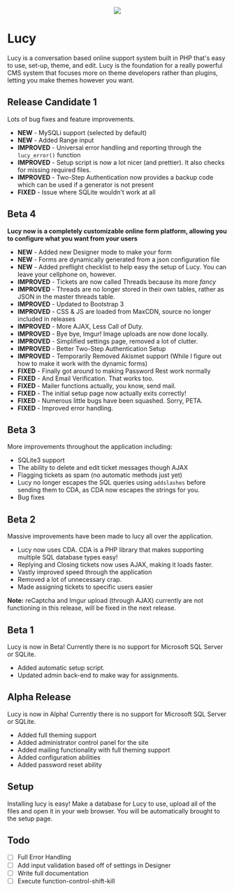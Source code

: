 <p align="center">
  <img src="https://raw.github.com/ecnepsnai/Lucy/master/lucy-themes/default/preview.jpg"/>
</p>


# Lucy

Lucy is a conversation based online support system built in PHP that's easy to use, set-up, theme, and edit.  Lucy is the foundation for a really powerful CMS system that focuses more on theme developers rather than plugins, letting you make themes however you want.

## Release Candidate 1

Lots of bug fixes and feature improvements.

- **NEW** - MySQLi support (selected by default)
- **NEW** - Added Range input
- **IMPROVED** - Universal error handling and reporting through the `lucy_error()` function
- **IMPROVED** - Setup script is now a lot nicer (and prettier).  It also checks for missing required files.
- **IMPROVED** - Two-Step Authentication now provides a backup code which can be used if a generator is not present
- **FIXED** - Issue where SQLite wouldn't work at all

## Beta 4

**Lucy now is a completely customizable online form platform, allowing you to configure what you want from your users**

- **NEW** - Added new Designer mode to make your form
- **NEW** - Forms are dynamically generated from a json configuration file
- **NEW** - Added preflight checklist to help easy the setup of Lucy.  You can leave your cellphone on, however.
- **IMPROVED** - Tickets are now called Threads because its more *fancy*
- **IMPROVED** - Threads are no longer stored in their own tables, rather as JSON in the master threads table.
- **IMPROVED** - Updated to Bootstrap 3
- **IMPROVED** - CSS & JS are loaded from MaxCDN, source no longer included in releases
- **IMPROVED** - More AJAX, Less Call of Duty.
- **IMPROVED** - Bye bye, Imgur!  Image uploads are now done locally.
- **IMPROVED** - Simplified settings page, removed a lot of clutter.
- **IMPROVED** - Better Two-Step Authentication Setup
- **IMPROVED** - Temporarily Removed Akismet support (While I figure out how to make it work with the dynamic forms)
- **FIXED** - Finally got around to making Password Rest work normally
- **FIXED** - And Email Verification.  That works too.
- **FIXED** - Mailer functions actually, you know, send mail.
- **FIXED** - The initial setup page now actually exits correctly!
- **FIXED** - Numerous little bugs have been squashed.  Sorry, PETA.
- **FIXED** - Improved error handling.

## Beta 3

More improvements throughout the application including:

- SQLite3 support
- The ability to delete and edit ticket messages though AJAX
- Flagging tickets as spam (no automatic methods just yet)
- Lucy no longer escapes the SQL queries using `addslashes` before sending them to CDA, as CDA now escapes the strings for you.
- Bug fixes

## Beta 2

Massive improvements have been made to lucy all over the application.

- Lucy now uses CDA.  CDA is a PHP library that makes supporting multiple SQL database types easy!
- Replying and Closing tickets now uses AJAX, making it loads faster.
- Vastly improved speed through the application
- Removed a lot of unnecessary crap.
- Made assigning tickets to specific users easier

**Note:** reCaptcha and Imgur upload (through AJAX) currently are not functioning in this release, will be fixed in the next release.

## Beta 1

Lucy is now in Beta!  Currently there is no support for Microsoft SQL Server or SQLite.

- Added automatic setup script.
- Updated admin back-end to make way for assignments.

## Alpha Release

Lucy is now in Alpha!  Currently there is no support for Microsoft SQL Server or SQLite.

- Added full theming support
- Added administrator control panel for the site
- Added mailing functionality with full theming support
- Added configuration abilities
- Added password reset ability

## Setup

Installing lucy is easy! Make a database for Lucy to use, upload all of the files and open it in your web browser.  You will be automatically brought to the setup page.

## Todo

- [ ] Full Error Handling
- [ ] Add input validation based off of settings in Designer
- [ ] Write full documentation
- [ ] Execute function-control-shift-kill
